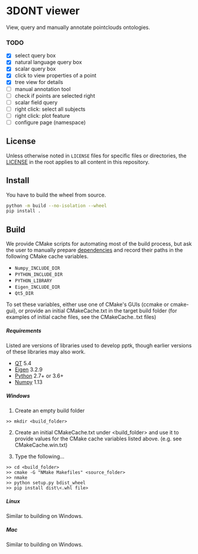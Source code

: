 # 3DONT viewer

View, query and manually annotate pointclouds ontologies.

### TODO
- [x] select query box
- [x] natural language query box
- [x] scalar query box
- [x] click to view properties of a point
- [x] tree view for details
- [ ] manual annotation tool
- [ ] check if points are selected right
- [ ] scalar field query
- [ ] right click: select all subjects
- [ ] right click: plot feature
- [ ] configure page (namespace)

## License

Unless otherwise noted in `LICENSE` files for specific files or directories,
the [LICENSE](LICENSE) in the root applies to all content in this repository.

## Install

You have to build the wheel from source.

```bash
python -m build --no-isolation --wheel
pip install .
```

## Build

We provide CMake scripts for automating most of the build process, but ask the
user to manually prepare [dependencies](#requirements) and record their paths
in the following CMake cache variables.

* `Numpy_INCLUDE_DIR`
* `PYTHON_INCLUDE_DIR`
* `PYTHON_LIBRARY`
* `Eigen_INCLUDE_DIR`
* `Qt5_DIR`

To set these variables, either use one of CMake's GUIs (ccmake or cmake-gui),
or provide an initial CMakeCache.txt in the target build folder
(for examples of initial cache files, see the CMakeCache.<platform>.txt files)

##### Requirements

Listed are versions of libraries used to develop pptk, though earlier versions
of these libraries may also work.

* [QT](https://www.qt.io/) 5.4
* [Eigen](http://eigen.tuxfamily.org) 3.2.9
* [Python](https://www.python.org/) 2.7+ or 3.6+
* [Numpy](http://www.numpy.org/) 1.13

##### Windows

1. Create an empty build folder

```
>> mkdir <build_folder>
```

2. Create an initial CMakeCache.txt under <build_folder> and use it to provide
values for the CMake cache variables listed above. (e.g. see CMakeCache.win.txt)

3. Type the following...

```
>> cd <build_folder>
>> cmake -G "NMake Makefiles" <source_folder>
>> nmake
>> python setup.py bdist_wheel
>> pip install dist\<.whl file>
```

##### Linux

Similar to building on Windows.

##### Mac

Similar to building on Windows.
